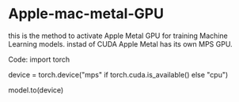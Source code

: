 # Apple-mac-metal-GPU

this is the method to activate Apple Metal GPU for training Machine Learning models. instad of CUDA Apple Metal has its own MPS GPU. 

Code:
import torch

device = torch.device("mps" if torch.cuda.is_available() else "cpu")

model.to(device)
